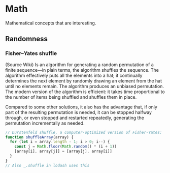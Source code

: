 # Math
Mathematical concepts that are interesting.

## Randomness
### Fisher–Yates shuffle
(Source Wiki)
Is an algorithm for generating a random permutation of a finite sequence—in plain terms, the algorithm shuffles the sequence. The algorithm effectively puts all the elements into a hat; it continually determines the next element by randomly drawing an element from the hat until no elements remain. The algorithm produces an unbiased permutation. The modern version of the algorithm is efficient: it takes time proportional to the number of items being shuffled and shuffles them in place.

Compared to some other solutions, it also has the advantage that, if only part of the resulting permutation is needed, it can be stopped halfway through, or even stopped and restarted repeatedly, generating the permutation incrementally as needed.

```js
// Durstenfeld shuffle, a computer-optimized version of Fisher-Yates:
function shuffleArray(array) {
  for (let i = array.length - 1; i > 0; i--) {
    const j = Math.floor(Math.random() * (i + 1))
    [array[i], array[j]] = [array[j], array[i]]
  }
}
// Also _.shuffle in lodash uses this
```